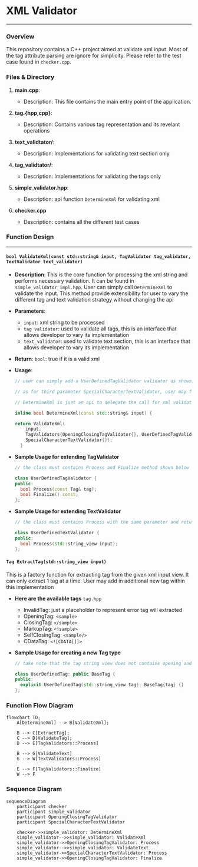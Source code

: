 # XML Validator
---

### Overview

This repository contains a C++ project aimed at validate xml input. Most of the tag attribute parsing are ignore for simplicity. Please refer to the test case found in `checker.cpp`. 

### Files & Directory

1. **main.cpp**: 
   - Description: This file contains the main entry point of the application.
  
2. **tag.{hpp,cpp}**:
   - Description: Contains various tag representation and its revelant operations

3. **text_validtator/**:
   - Description: Implementations for validating text section only

4. **tag_validtator/**:
   - Description: Implementations for validating the tags only

5. **simple_validator.hpp**:
   - Description: api function `DetermineXml` for validating xml 

6. **checker.cpp**
   - Description: contains all the different test cases 

### Function Design
----
#### `bool ValidateXml(const std::string& input, TagValidator tag_validator, TextValidator text_validator)`

- **Description**: This is the core function for processing the xml string and performs necessary validation. It can be found in `simple_validator_impl.hpp`. User can simply call `DetermineXml` to validate the input. This method provide extensibility for user to vary the different tag and text validation strategy without changing the api
  
- **Parameters**:
  - `input`: xml string to be processed
  - `tag validator`: used to validate all tags, this is an interface that allows developer to vary its implementation
  - `text_validator`: used to validate text section, this is an interface that allows developer to vary its implementation
  
- **Return**: `bool`: true if it is a valid xml
- **Usage**:
  ```cpp
  // user can simply add a UserDefinedTagValidator validator as shown below for second parameter
  
  // as for third parameter SpecialCharacterTextValidator, user may follow implementation in TagValidators `tag_validators.hpp` to wrap all the text validators

  // DetermineXml is just an api to delegate the call for xml validation
  
  inline bool DetermineXml(const std::string& input) {

  return ValidateXml(
      input,
      TagValidators{OpeningClosingTagValidator{}, UserDefinedTagValidator, ...},
      SpecialCharacterTextValidator{});
    }

- **Sample Usage for extending TagValidator**
  ```cpp
  // the class must contains Process and Finalize method shown below with the same parameter and return type
  
  class UserDefinedTagValidator {
  public:
    bool Process(const Tag& tag);
    bool Finalize() const;
  };

- **Sample Usage for extending TextValidator**
  ```cpp
  // the class must contains Process with the same parameter and return type
  
  class UserDefinedTextValidator {
  public:
    bool Process(std::string_view input);
  };

#### `Tag ExtractTag(std::string_view input)`
This is a factory function for extracting tag from the given xml input view. It can only extract 1 tag at a time. User may add in additional new tag within this implementation

- **Here are the available tags** `tag.hpp`
  - InvalidTag: just a placeholder to represent error tag will extracted
  - OpeningTag: `<sample>`
  - ClosingTag: `</sample>`
  - MarkupTag: `<!sample>`
  - SelfClosingTag: `<sample/>`
  - CDataTag: `<![CDATA[]]>`

- **Sample Usage for creating a new Tag type**

  ```cpp
  // take note that the tag string view does not contains opening and closing delimiter <>

  class UserDefinedTag: public BaseTag {
  public:
    explicit UserDefinedTag(std::string_view tag): BaseTag{tag} {}
  };


### Function Flow Diagram
```mermaid
flowchart TD;
    A[DetermineXml] --> B[ValidateXml];
    
    B --> C[ExtractTag];
    C --> D[ValidateTag];
    D --> E[TagValidators::Process]
    
    B --> G[ValidateText]
    G --> W[TextValidators::Process]

    E --> F[TagValidators::Finalize]
    W --> F
```

### Sequence Diagram
```mermaid 
sequenceDiagram
    participant checker
    participant simple_validator
    participant OpeningClosingTagValidator
    participant SpecialCharacterTextValidator

    checker->>simple_validator: DetermineXml
    simple_validator-->>simple_validator: ValidateXml
    simple_validator->>OpeningClosingTagValidator: Process
    simple_validator-->>simple_validator: ValidateText
    simple_validator->>SpecialCharacterTextValidator: Process
    simple_validator->>OpeningClosingTagValidator: Finalize
```